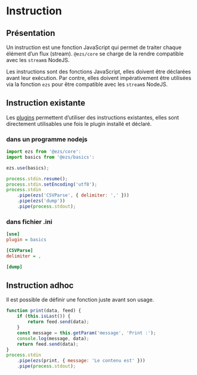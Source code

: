 # Instruction

## Présentation

Un instruction est une fonction JavaScript qui permet de traiter chaque élément
d’un flux (stream). `@ezs/core` se charge de la rendre compatible avec les
`stream`s NodeJS.

Les instructions sont des fonctions JavaScript, elles doivent être déclarées
avant leur exécution. Par contre, elles doivent impérativement être utilisées
via la fonction `ezs` pour être compatible avec les `stream`s NodeJS.

## Instruction existante

Les [plugins](plugins.md) permettent d’utiliser des instructions existantes,
elles sont directement utilisables une fois le plugin installé et déclaré.

### dans un programme nodejs

```js
import ezs from '@ezs/core':
import basics from '@ezs/basics':

ezs.use(basics);

process.stdin.resume();
process.stdin.setEncoding('utf8');
process.stdin
    .pipe(ezs('CSVParse', { delimiter: ',' }))
    .pipe(ezs('dump'))
    .pipe(process.stdout);
```

### dans fichier .ini

```ini
[use]
plugin = basics

[CSVParse]
delimiter = ,

[dump]
```

## Instruction adhoc

Il est possible de définir une fonction juste avant son usage.

```js
function print(data, feed) {
    if (this.isLast()) {
        return feed.send(data);
    }
    const message = this.getParam('message', 'Print :');
    console.log(message, data);
    return feed.send(data);
}
process.stdin
    .pipe(ezs(print, { message: 'Le contenu est' }))
    .pipe(process.stdout);
```
